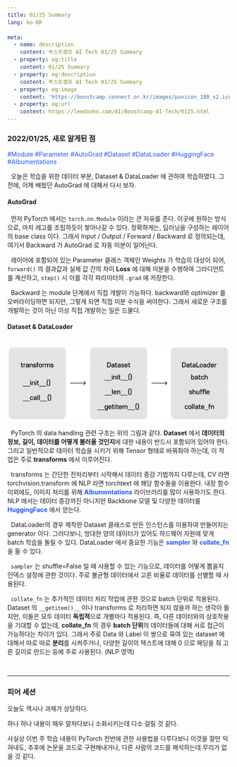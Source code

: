 ```yaml
---
title: 01/25 Summary
lang: ko-KR

meta:
  - name: description
    content: 부스트캠프 AI Tech 01/25 Summary
  - property: og:title
    content: 01/25 Summary
  - property: og:description
    content: 부스트캠프 AI Tech 01/25 Summary
  - property: og:image
    content: 'https://boostcamp.connect.or.kr/images/pavicon_180_v2.ico'
  - property: og:url
    content: https://leedooho.com/AI/Boostcamp-AI-Tech/0125.html
---
```


### 2022/01/25, 새로 알게된 점

<p class="tags">#Module #Parameter #AutoGrad #Dataset #DataLoader #HuggingFace #Albumentations</p>

&nbsp; 오늘은 학습을 위한 데이터 부분, Dataset & DataLoader 에 관하여 학습하였다. 
그 전에, 어제 배웠던 AutoGrad 에 대해서 다시 보자.

#### AutoGrad

&nbsp; 먼저 PyTorch 에서는 `torch.nn.Module` 이라는 큰 자유를 준다. 
이곳에 원하는 방식으로, 마치 레고를 조립하듯이 쌓아나갈 수 있다. 
정확하게는, 딥러닝을 구성하는 레이어의 base class 이다. 
그래서 Input / Output / Forward / Backward 로 정의되는데, 여기서 Backward 가 AutoGrad 로 자동 미분이 일어난다.

&nbsp; 레이어에 포함되어 있는 Parameter 클래스 객체인 Weights 가 학습의 대상이 되어, 
`forward()` 의 결과값과 실제 값 간의 차이 **Loss** 에 대해 미분을 수행하여 그라디언트를 계산하고, 
`step()` 시 이를 각각 파라미터의 `.grad` 에 저장한다.

&nbsp; Backward 는 module 단계에서 직접 개발이 가능하다. backward와 optimizer 를 오버라이딩하면 되지만, 
그렇게 되면 직접 미분 수식을 써야한다. 그래서 새로운 구조를 개발하는 것이 아닌 이상 직접 개발하는 일은 드물다.

#### Dataset & DataLoader

<br>

<div class="img-center">
  <img src="https://github.com/BlueYellowGreen/BlueYellowGreen.github.io/blob/main/.vuepress/public/assets/img/Dataset-DataLoader.png?raw=true">
</div>

&nbsp; PyTorch 의 data handling 관련 구조는 위의 그림과 같다. 
**Dataset** 에서 **데이터의 정보, 길이, 데이터를 어떻게 불러올 것인지**에 대한 내용이 반드시 포함되어 있어야 한다. 
그리고 일반적으로 데이터 학습을 시키기 위해 Tensor 형태로 바꿔줘야 하는데, 이 작업은 주로 
**transforms** 에서 이루어진다.

&nbsp; transforms 는 간단한 전처리부터 시작해서 데이터 증강 기법까지 다루는데, CV 라면 torchvision.transform 에 NLP 라면 
torchtext 에 해당 함수들을 이용한다. 내장 함수 이외에도, 이미지 처리를 위해 <span style="color: #2454ff;">**Albumentations**</span> 라이브러리를 
많이 사용하기도 한다. NLP 에서는 데이터 증강까진 아니지만 Backbone 모델 및 다양한 데이터를 <span style="color: #2454ff;">**HuggingFace**</span> 에서 얻는다.

&nbsp; DataLoader의 경우 제작한 Dataset 클래스로 만든 인스턴스를 이용하여 만들어지는 generator 이다. 
그러다보니, 방대한 양의 데이터가 있어도 하드웨어 자원에 맞게 batch 학습을 돌릴 수 있다. 
DataLoader 에서 중요한 기능은 <span style="color: #2454ff;">**sampler**</span> 와 <span style="color: #2454ff;">**collate_fn**</span> 을 들 수 있다.

&nbsp; `sampler` 는 shuffle=False 일 때 사용할 수 있는 기능으로, 데이터를 어떻게 뽑을지 인덱스 설정에 관한 것이다. 
주로 불균형 데이터에서 고른 비율로 데이터를 선별할 때 사용된다.

&nbsp; `collate_fn` 는 추가적인 데이터 처리 작업에 관한 것으로 batch 단위로 적용된다.<br>
Dataset 의 `__getitem()__` 이나 transforms 로 처리하면 되지 않을까 하는 생각이 들지만, 이들은 모두 데이터 **독립적**으로 개별마다 적용된다. 
즉, 다른 데이터와의 상호작용을 기대할 수 없는데, **collate_fn** 의 경우 **batch 단위**의 데이터들에 대해 서로 접근이 가능하다는 차이가 있다. 
그래서 주로 Data 와 Label 이 쌍으로 묶여 있는 dataset 에 대해서 따로 따로 **분리**를 시켜주거나, 
다양한 길이의 텍스트에 대해 0 으로 패딩을 줘 고른 길이로 만드는 등에 주로 사용된다. (NLP 영역)

<br>

<hr>

### 피어 세션

오늘도 역시나 과제가 상당하다.

하나 하나 내용이 매우 알차다보니 소화시키는데 다소 걸릴 것 같다.

사실상 이번 주 학습 내용이 PyTorch 전반에 관한 사용법을 다루다보니 이것을 잘만 익혀내도, 
추후에 논문을 코드로 구현해내거나, 다른 사람의 코드를 해석하는데 무리가 없을 것 같다.

<br>

<br>

<br>

<style scoped>
.tags { color: #2454ff; }
a { color: #2454ff; }
.img-center { text-align: center; }
</style>